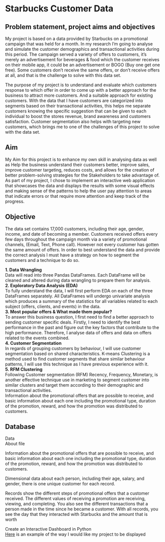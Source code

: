 
# Starbucks Customer Data

## Problem statement, project aims and objectives

My project is based on a data provided by Starbucks on a promotional campaign that was held for a month. In my research I’m going to analyse and simulate the customer demographics and transactional activities during this period. The campaign served a variety of offers to customers, it’s merely an advertisement for beverages & food which the customer receives on their mobile app, it could be an advertisement or BOGO (Buy one get one free). Some customers don’t receive the same offers, or don’t receive offers at all, and that is the challenge to solve with this data set. 


The purpose of my project is to understand and evaluate which customers response to which offer in order to come up with a better approach for the business to attract more customers. And a suitable approach for existing customers.
With the data that I have customers are categorized into segments based on their transactional activities, this helps me separate customers knowing the specific suggestion that can be given to each individual to boost the stores revenue, brand awareness and customers satisfaction. Customer segmentation also helps with targeting new customers, which brings me to one of the challenges of this project to solve with the data set. 


## Aim
My Aim for this project is to enhance my own skill in analysing data as well as Help the business understand their customers better, improve sales, improve customer targeting, reduces costs, and allows for the creation of better problem-solving strategies for the Stakeholders to take advantage of. As part of my project, I chose to implement an interactive web application that showcases the data and displays the results with some visual effects and making sense of the patterns to help the user pay attention to areas that indicate errors or that require more attention and keep track of the progress. 

## Objective
The data set contains 17,000 customers, including their age, gender, income, and date of becoming a member. Customers received offers every few days throughout the campaign month via a variety of promotional channels, (Email, Text, Phone call). However not every customer has gotten the same amount of offers.
In order to best understand the data and provide the correct analysis I must have a strategy on how to segment the customers and a technique to do so.   

**1. Data Wrangling**   
Data will read into three Pandas DataFrames. Each DataFrame will be cleaned and altered during data wrangling to prepare them for analysis.    
**2. Exploratory Data Analysis (EDA)**  
To fully understand the data, I will first perform EDA on each of the three DataFrames separately. All DataFrames will undergo univariate analysis which produces a summary of the statistics for all variables related to each subject (offers, clients, and events) in the data.  
**3. Most popular offers & What made them popular?**  
To answer this business question, I first need to find a better approach to sending customer specific deals. Firstly, I need to identify the best performance in the past and figure out the key factors that contribute to the high performance. Therefore, I analyse data of offers and data on offers related to the events combined.  
**4. Customer Segmentation**  
In regards of grouping customers by behaviour, I will use customer segmentation based on shared characteristics. K-means Clustering is a method used to find customer segments that share similar behaviour patterns, I will use this technique as I have previous experience with it.  
**5. RFM Clustering**   
Following Customer segmentation (RFM) Recency, Frequency, Monetary, is another effective technique use in marketing to segment customer into similar clusters and target them according to their demographic and transactional activities.  
Information about the promotional offers that are possible to receive, and basic information about each one including the promotional type, duration of the promotion, reward, and how the promotion was distributed to customers.  

## Database

Data  
About file  

Information about the promotional offers that are possible to receive, and basic information about each one including the promotional type, duration of the promotion, reward, and how the promotion was distributed to customers.  


Dimensional data about each person, including their age, salary, and gender, there is one unique customer for each record.  

Records show the different steps of promotional offers that a customer received. The different values of receiving a promotion are receiving, viewing, and completing. You also see the different transactions that a person made in the time since he became a customer. With all records, you see the day that they interacted with Starbucks and the amount that is worth  

Create an Interactive Dashboard in Python  
[Here](https://towardsdatascience.com/the-easiest-way-to-create-an-interactive-dashboard-in-python-77440f2511d1) is an example of the way I would like my project to be displayed   
